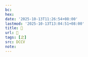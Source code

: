 ```yaml
---
bc:
hex:
date: '2025-10-13T11:26:54+08:00'
lastmod: '2025-10-13T13:04:51+08:00'
title: 󰔍
url: 󰔍
tags: [之]
src: DCCV
note:
---
```

